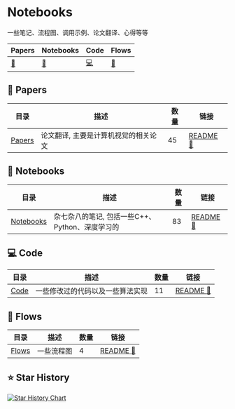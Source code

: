 # Notebooks

一些笔记、流程图、调用示例、论文翻译、心得等等

| Papers | Notebooks | Code | Flows |
| --- | --- | --- | --- |
| [:book:](#book-Papers) | [:notebook:](#notebook-Notebooks) | [:computer:](#computer-Code) | [:traffic_light:](#traffic_light-Flows) | 

## :book: Papers

| 目录 | 描述 | 数量 | 链接 |
| --- | --- | --- | --- |
| [Papers](Papers) | 论文翻译, 主要是计算机视觉的相关论文 | 45 | [README :link:](<./Papers/README.md>) |
## :notebook: Notebooks

| 目录 | 描述 | 数量 | 链接 |
| --- | --- | --- | --- |
| [Notebooks](Notebooks) | 杂七杂八的笔记, 包括一些C++、Python、深度学习的 | 83 | [README :link:](<./Notebooks/README.md>) |
## :computer: Code

| 目录 | 描述 | 数量 | 链接 |
| --- | --- | --- | --- |
| [Code](Code) | 一些修改过的代码以及一些算法实现 | 11 | [README :link:](<./Code/README.md>) |
## :traffic_light: Flows

| 目录 | 描述 | 数量 | 链接 |
| --- | --- | --- | --- |
| [Flows](Flows) | 一些流程图 | 4 | [README :link:](<./Flows/README.md>) |


## :star: Star History

[![Star History Chart](https://api.star-history.com/svg?repos=QWERDF007/Notebooks&type=Date)](https://star-history.com/#QWERDF007/Notebooks&Date)


